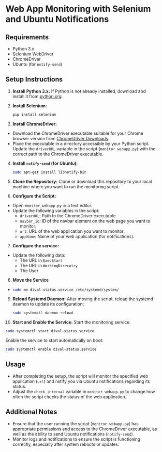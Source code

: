 # Web App Monitoring with Selenium and Ubuntu Notifications

## Requirements
- Python 3.x
- Selenium WebDriver
- ChromeDriver
- Ubuntu (for `notify-send`)

## Setup Instructions
1. **Install Python 3.x:**
   If Python is not already installed, download and install it from [python.org](https://www.python.org/).

2. **Install Selenium:**
   ```bash
   pip install selenium

4. **Install ChromeDriver:**
- Download the ChromeDriver executable suitable for your Chrome browser version from [ChromeDriver Downloads](https://sites.google.com/a/chromium.org/chromedriver/downloads).
- Place the executable in a directory accessible by your Python script. Update the `driverURL` variable in the script (`monitor_webapp.py`) with the correct path to the ChromeDriver executable.

4. **Install `notify-send` (for Ubuntu):**
    ```bash
   sudo apt-get install libnotify-bin

6. **Clone the Repository:**
Clone or download this repository to your local machine where you want to run the monitoring script.

7. **Configure the Script:**
- Open `monitor_webapp.py` in a text editor.
- Update the following variables in the script:
  - `driverURL`: Path to the ChromeDriver executable.
  - `navbar_id`: ID of the navbar element on the web page you want to monitor.
  - `url`: URL of the web application you want to monitor.
  - `appName`: Name of your web application (for notifications).

7. **Configure the service:**
- Update the following data:
  - The URL in `ExecStart`
  - The URL in `WotkingDirecotry`
  - The User

8. **Move the Service**
- ```bash
  sudo mv dival-status.service /etc/systemd/system/

9. **Reload Systemd Daemon:**
After moving the script, reload the systemd daemon to update its configuration:
   ```bash
   sudo systemctl daemon-reload

10. **Start and Enable the Service:**
Start the monitoring service:
   ```bash
   sudo systemctl start dival-status.service
   ```
Enable the service to start automatically on boot:
   ```bash
   sudo systemctl enable dival-status.service
   ```
## Usage
- After completing the setup, the script will monitor the specified web application (`url`) and notify you via Ubuntu notifications regarding its status.
- Adjust the `check_interval` variable in `monitor_webapp.py` to change how often the script checks the status of the web application.

## Additional Notes
- Ensure that the user running the script (`monitor_webapp.py`) has appropriate permissions and access to the ChromeDriver executable, as well as the ability to send Ubuntu notifications (`notify-send`).
- Monitor logs and notifications to ensure the script is functioning correctly, especially after system reboots or updates.



